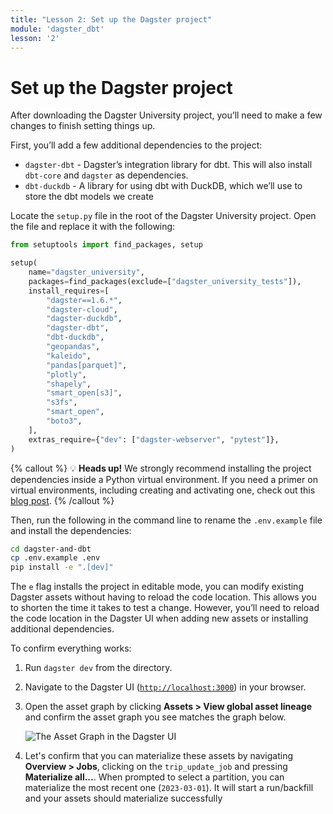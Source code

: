 ```yaml
---
title: "Lesson 2: Set up the Dagster project"
module: 'dagster_dbt'
lesson: '2'
---
```


# Set up the Dagster project

After downloading the Dagster University project, you’ll need to make a few changes to finish setting things up. 

First, you’ll add a few additional dependencies to the project: 

- `dagster-dbt` - Dagster’s integration library for dbt. This will also install `dbt-core` and `dagster` as dependencies.
- `dbt-duckdb` - A library for using dbt with DuckDB, which we’ll use to store the dbt models we create

Locate the `setup.py` file in the root of the Dagster University project. Open the file and replace it with the following:

```python
from setuptools import find_packages, setup

setup(
    name="dagster_university",
    packages=find_packages(exclude=["dagster_university_tests"]),
    install_requires=[
        "dagster==1.6.*",
        "dagster-cloud",
        "dagster-duckdb",
        "dagster-dbt",
        "dbt-duckdb",
        "geopandas",
        "kaleido",
        "pandas[parquet]",
        "plotly",
        "shapely",
        "smart_open[s3]",
        "s3fs",
        "smart_open",
        "boto3",
    ],
    extras_require={"dev": ["dagster-webserver", "pytest"]},
)
```

{% callout %}
💡 **Heads up!** We strongly recommend installing the project dependencies inside a Python virtual environment. If you need a primer on virtual environments, including creating and activating one, check out this [blog post](https://dagster.io/blog/python-packages-primer-2).
{% /callout %}

Then, run the following in the command line to rename the `.env.example`  file and install the dependencies:

```bash
cd dagster-and-dbt
cp .env.example .env
pip install -e ".[dev]"
```

The `e` flag installs the project in editable mode, you can modify existing Dagster assets without having to reload the code location. This allows you to shorten the time it takes to test a change. However, you’ll need to reload the code location in the Dagster UI when adding new assets or installing additional dependencies.

To confirm everything works:

1. Run `dagster dev`  from the directory.
2. Navigate to the Dagster UI ([`http://localhost:3000`](http://localhost:3000/)) in your browser.
3. Open the asset graph by clicking **Assets > View global asset lineage** and confirm the asset graph you see matches the graph below.

   ![The Asset Graph in the Dagster UI](/images/dagster-dbt/lesson-2/asset-graph.png)

4. Let's confirm that you can materialize these assets by navigating **Overview > Jobs**, clicking on the `trip_update_job` and pressing **Materialize all...**. When prompted to select a partition, you can materialize the most recent one (`2023-03-01`). It will start a run/backfill and your assets should materialize successfully